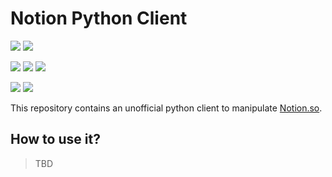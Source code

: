 # Notion Python Client

![](https://img.shields.io/github/license/yleprince/notion.svg?color=9cf)
![](https://img.shields.io/github/languages/top/yleprince/notion.svg)

![](https://github.com/yleprince/notion/workflows/Python%20CI/badge.svg)
![](https://img.shields.io/github/last-commit/yleprince/notion.svg)
![](https://img.shields.io/github/commit-activity/y/yleprince/notion)

![](https://img.shields.io/github/issues-pr-closed-raw/yleprince/notion.svg)
![](https://img.shields.io/github/issues-closed-raw/yleprince/notion.svg)

This repository contains an unofficial python client to manipulate [Notion.so](https://notion.so/).

## How to use it?

> TBD
